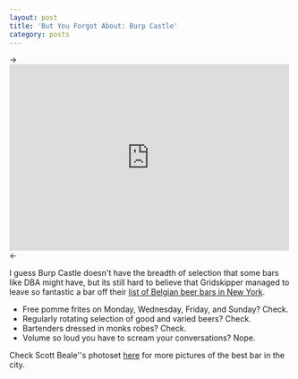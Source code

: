 ```yaml
---
layout: post
title: 'But You Forgot About: Burp Castle'
category: posts
---
```


-> <iframe src="https://www.flickr.com/photos/laughingsquid/382942064/in/set-72157594523182264/player/" width="500" height="333" frameborder="0" allowfullscreen webkitallowfullscreen mozallowfullscreen oallowfullscreen msallowfullscreen></iframe> <-

I guess Burp Castle doesn't have the breadth of selection that some bars like DBA might have, but its still hard to believe that Gridskipper managed to leave so fantastic a bar off their <a href="http://gridskipper.com/347028/belgian-beer-bars-in-new-york">list of Belgian beer bars in New York</a>.

* Free pomme frites on Monday, Wednesday, Friday, and Sunday?  Check.
* Regularly rotating selection of good and varied beers?  Check.
* Bartenders dressed in monks robes?  Check.
* Volume so loud you have to scream your conversations? Nope.

Check Scott Beale''s photoset <a href="http://www.flickr.com/photos/laughingsquid/sets/72157594523182264/">here</a> for more pictures of the best bar in the city.